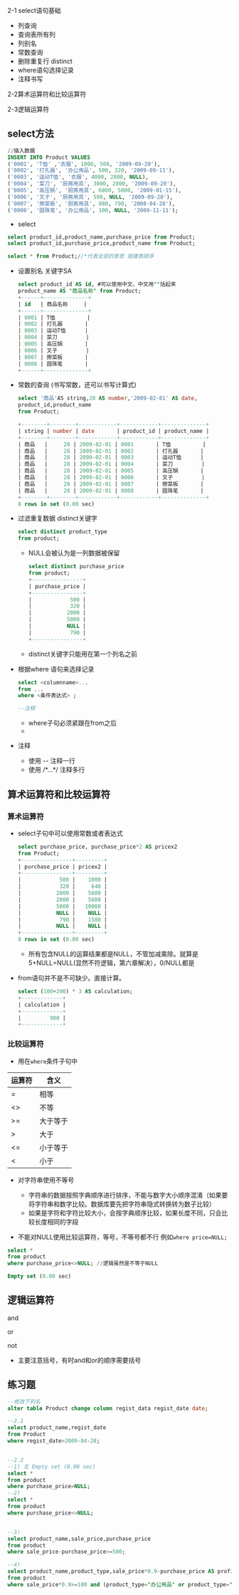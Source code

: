 2-1 select语句基础

- 列查询
- 查询表所有列
- 列别名
- 常数查询
- 删除重复行 distinct
- where语句选择记录
- 注释书写

2-2算术运算符和比较运算符



2-3逻辑运算符



## select方法



```sql
//插入数据
INSERT INTO Product VALUES 
('0001', 'T恤' ,'衣服', 1000, 500, '2009-09-20'),
('0002', '打孔器', '办公用品', 500, 320, '2009-09-11'),
('0003', '运动T恤', '衣服', 4000, 2800, NULL),
('0004', '菜刀', '厨房用具', 3000, 2800, '2009-09-20'),
('0005', '高压锅', '厨房用具', 6800, 5000, '2009-01-15'),
('0006', '叉子', '厨房用具', 500, NULL, '2009-09-20'),
('0007', '擦菜板', '厨房用具', 880, 790, '2008-04-28'),
('0008', '圆珠笔', '办公用品', 100, NULL, '2009-11-11');

```



- select

```sql
select product_id,product_name,purchase_price from Product;
select product_id,purchase_price,product_name from Product;

select * from Product;//*代表全部的意思 按建表顺序
```



- 设置别名 关键字SA

  ```sql
  select product_id AS id, #可以使用中文，中文用""括起来
  product_name AS "商品名称" from Product;
  +------+--------------+
  | id   | 商品名称     |
  +------+--------------+
  | 0001 | T恤          |
  | 0002 | 打孔器       |
  | 0003 | 运动T恤      |
  | 0004 | 菜刀         |
  | 0005 | 高压锅       |
  | 0006 | 叉子         |
  | 0007 | 擦菜板       |
  | 0008 | 圆珠笔       |
  +------+--------------+
  ```

  

- 常数的查询 (书写常数，还可以书写计算式)

  ```sql
  select '商品'AS string,28 AS number,'2009-02-01' AS date,
  product_id,product_name 
  from Product;
  
  +--------+--------+------------+------------+--------------+
  | string | number | date       | product_id | product_name |
  +--------+--------+------------+------------+--------------+
  | 商品   |     28 | 2009-02-01 | 0001       | T恤          |
  | 商品   |     28 | 2009-02-01 | 0002       | 打孔器       |
  | 商品   |     28 | 2009-02-01 | 0003       | 运动T恤      |
  | 商品   |     28 | 2009-02-01 | 0004       | 菜刀         |
  | 商品   |     28 | 2009-02-01 | 0005       | 高压锅       |
  | 商品   |     28 | 2009-02-01 | 0006       | 叉子         |
  | 商品   |     28 | 2009-02-01 | 0007       | 擦菜板       |
  | 商品   |     28 | 2009-02-01 | 0008       | 圆珠笔       |
  +--------+--------+------------+------------+--------------+
  8 rows in set (0.00 sec)
  ```

  

- 过滤重复数据 distinct关键字

  ```sql
  select distinct product_type
  from product;
  ```

  - NULL会被认为是一列数据被保留

    ```sql
    select distinct purchase_price
    from product;
    +----------------+
    | purchase_price |
    +----------------+
    |            500 |
    |            320 |
    |           2800 |
    |           5000 |
    |           NULL |
    |            790 |
    +----------------+
    ```

  - distinct关键字只能用在第一个列名之前

- 根据where 语句来选择记录

  ```sql
  select <columnname>...
  from ...
  where <条件表达式> ;
  
  --注释
  ```

  - where子句必须紧跟在from之后
  - 

- 注释
  - 使用 -- 注释一行
  - 使用 /\*...\*/ 注释多行







## 算术运算符和比较运算符



### 算术运算符

- select子句中可以使用常数或者表达式

  ```sql
  select purchase_price, purchase_price*2 AS pricex2
  from Product;
  +----------------+---------+
  | purchase_price | pricex2 |
  +----------------+---------+
  |            500 |    1000 |
  |            320 |     640 |
  |           2800 |    5600 |
  |           2800 |    5600 |
  |           5000 |   10000 |
  |           NULL |    NULL |
  |            790 |    1580 |
  |           NULL |    NULL |
  +----------------+---------+
  8 rows in set (0.00 sec)
  ```

  - 所有包含NULL的运算结果都是NULL，不管加减乘除。就算是5+NULL=NULL(显然不符逻辑，第六章解决），0/NULL都是

- from语句并不是不可缺少。直接计算。

  ```sql
  select (100+200) * 3 AS calculation;
  +-------------+
  | calculation |
  +-------------+
  |         900 |
  +-------------+
  ```

  

### 比较运算符

- 用在`where`条件子句中

| 运算符 | 含义     |
| ------ | -------- |
| =      | 相等     |
| <>     | 不等     |
| >=     | 大于等于 |
| >      | 大于     |
| <=     | 小于等于 |
| <      | 小于     |



- 对字符串使用不等号
  - 字符串的数据按照字典顺序进行排序，不能与数字大小顺序混淆（如果要将字符串和数字比较。数据库要先把字符串隐式转换转为数子比较）
  - 如果是字符和字符比较大小，会按字典顺序比较，如果长度不同，只会比较长度相同的字段



-  不能对NULL使用比较运算符，等号，不等号都不行 例如`where price=NULL;`

  ```sql
  select *
  from product
  where purchase_price<>NULL; //逻辑虽然是不等于NULL
  
  Empty set (0.00 sec)
  ```

  







## 逻辑运算符

and

or

not

- 主要注意括号，有时and和or的顺序需要括号





## 练习题

```sql
--修改下列名
alter table Product change column regist_data regist_date date;

--2.1
select product_name,regist_date
from Product
where regist_date>2009-04-28;


--2.2
--1) 无 Empty set (0.00 sec)
select *
from product
where purchase_price=NULL;
--2)
select *
from product
where purchase_price<>NULL;


--3）
select product_name,sale_price,purchase_price
from product
where sale_price-purchase_price>=500;

--4)
select product_name,product_type,sale_price*0.9-purchase_price AS profit
from product
where sale_price*0.9>=100 and (product_type="办公用品" or product_type="厨房用具");
```

